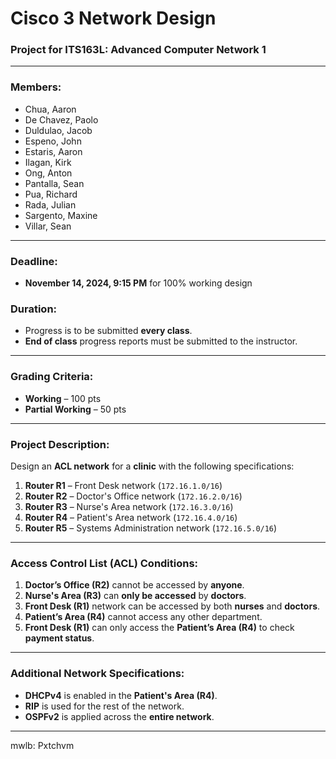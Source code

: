 # **Cisco 3 Network Design**

### **Project for ITS163L: Advanced Computer Network 1**

---

### **Members:**

- Chua, Aaron  
- De Chavez, Paolo  
- Duldulao, Jacob  
- Espeno, John  
- Estaris, Aaron  
- Ilagan, Kirk  
- Ong, Anton  
- Pantalla, Sean  
- Pua, Richard  
- Rada, Julian  
- Sargento, Maxine  
- Villar, Sean  

---

### **Deadline:**
- **November 14, 2024, 9:15 PM** for 100% working design

### **Duration:**
- Progress is to be submitted **every class**.
- **End of class** progress reports must be submitted to the instructor.

---

### **Grading Criteria:**
- **Working** – 100 pts
- **Partial Working** – 50 pts

---

### **Project Description:**

Design an **ACL network** for a **clinic** with the following specifications:

1. **Router R1** – Front Desk network (`172.16.1.0/16`)
2. **Router R2** – Doctor's Office network (`172.16.2.0/16`)
3. **Router R3** – Nurse's Area network (`172.16.3.0/16`)
4. **Router R4** – Patient's Area network (`172.16.4.0/16`)
5. **Router R5** – Systems Administration network (`172.16.5.0/16`)

---

### **Access Control List (ACL) Conditions:**

1. **Doctor’s Office (R2)** cannot be accessed by **anyone**.
2. **Nurse's Area (R3)** can **only be accessed** by **doctors**.
3. **Front Desk (R1)** network can be accessed by both **nurses** and **doctors**.
4. **Patient’s Area (R4)** cannot access any other department.
5. **Front Desk (R1)** can only access the **Patient’s Area (R4)** to check **payment status**.

---

### **Additional Network Specifications:**

- **DHCPv4** is enabled in the **Patient's Area (R4)**.
- **RIP** is used for the rest of the network.
- **OSPFv2** is applied across the **entire network**.

---

mwlb: Pxtchvm